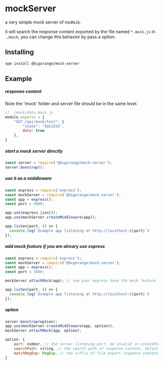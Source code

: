 # mockServer
a very simple mock server of nodeJs.

it will search the response content exported by the file named `*.mock.js` in `./mock`,
you can change this behavior by pass a option.

## Installing

```sh
npm install @bigorange/mock-server
```
## Example
##### response content
Note the 'mock' folder and server file should be in the same level.

```js
// ./mock/data.mock.js
module.exports = {
    "GET /api/mock/test": {
        "state": "SUCCESS",
        data: true
    },
}
```


##### start a mock server directly
```js
const server = require('@bigorange/mock-server');
server.boostrap();
```

##### use it as a middleware
```js
const express = require('express');
const mockServer = require('@bigorange/mock-server');
const app = express();
const port = 4000;

app.use(express.json());
app.use(mockServer.createMiddleware(app));

app.listen(port, () => {
  console.log(`Example app listening at http://localhost:${port}`)
});
```

##### add mock feature if you are alreary use express
```js
const express = require('express');
const mockServer = require('@bigorange/mock-server');
const app = express();
const port = 5000;

mockServer.attachMock(app); // now your express have the mock feature

app.listen(port, () => {
  console.log(`Example app listening at http://localhost:${port}`)
});
```

##### option
```js
server.boostrap(option);
app.use(mockServer.createMiddleware(app, option));
mockServer.attachMock(app, option);

option: {
    port: number, // the server listening port, be invalid in createMiddleware and attachMock
    searchPath: string, // the search path of response content, defaut './mock'
    matchRegExp: RegExp, // the suffix of file export response content, default '.mock.js'
}

```
